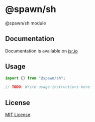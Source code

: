 # @spawn/sh

@spawn/sh module

## Documentation

Documentation is available on [jsr.io](https://jsr.io/@spawn/sh/doc)

## Usage
```typescript
import {} from "@spawn/sh";

// TODO: Write usage instructions here
```

## License

[MIT License](./LICENSE.md)
